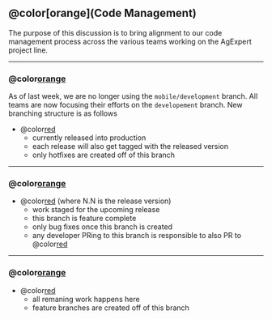 ## @color[orange](Code Management)

The purpose of this discussion is to bring alignment to our code management process across the various teams working on the AgExpert project line.

---

### @color[orange](Branches)

As of last week, we are no longer using the `mobile/development` branch. All teams are now focusing their efforts on the `developement` branch. New branching structure is as follows

 - @color[red](master)
    - currently released into production
    - each release will also get tagged with the released version
    - only hotfixes are created off of this branch

---

### @color[orange](Branches)

 - @color[red](release/[N.N]) (where N.N is the release version)
    - work staged for the upcoming release
    - this branch is feature complete
    - only bug fixes once this branch is created
    - any developer PRing to this branch is responsible to also PR to @color[red](development)

---

### @color[orange](Branches)

 - @color[red](development)
    - all remaning work happens here
    - feature branches are created off of this branch